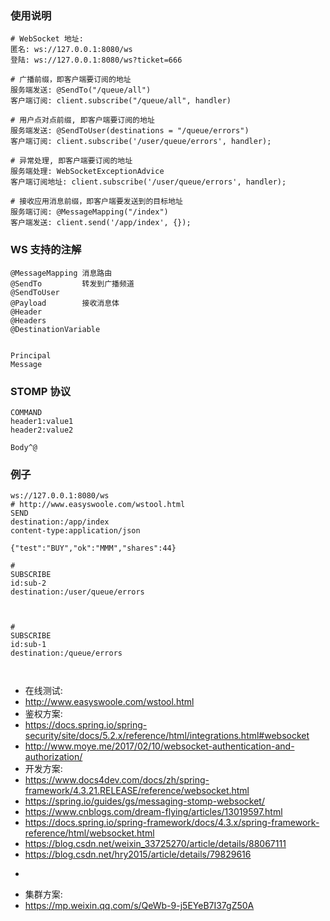 ### 使用说明

```shell
# WebSocket 地址: 
匿名: ws://127.0.0.1:8080/ws
登陆: ws://127.0.0.1:8080/ws?ticket=666

# 广播前缀，即客户端要订阅的地址
服务端发送: @SendTo("/queue/all")
客户端订阅: client.subscribe("/queue/all", handler)

# 用户点对点前缀, 即客户端要订阅的地址
服务端发送: @SendToUser(destinations = "/queue/errors") 
客户端订阅: client.subscribe('/user/queue/errors', handler);

# 异常处理, 即客户端要订阅的地址
服务端处理: WebSocketExceptionAdvice
客户端订阅地址: client.subscribe('/user/queue/errors', handler);

# 接收应用消息前缀，即客户端要发送到的目标地址
服务端订阅: @MessageMapping("/index")
客户端发送: client.send('/app/index', {});
```

### WS 支持的注解

```shell
@MessageMapping 消息路由
@SendTo         转发到广播频道
@SendToUser
@Payload        接收消息体
@Header
@Headers
@DestinationVariable


Principal
Message
```

### STOMP 协议

```shell
COMMAND
header1:value1
header2:value2

Body^@
```

### 例子

```shell
ws://127.0.0.1:8080/ws
# http://www.easyswoole.com/wstool.html
SEND
destination:/app/index
content-type:application/json

{"test":"BUY","ok":"MMM","shares":44} 

#
SUBSCRIBE
id:sub-2
destination:/user/queue/errors

 

# 
SUBSCRIBE
id:sub-1
destination:/queue/errors

 

```

* 在线测试:
* http://www.easyswoole.com/wstool.html
* 鉴权方案:
* https://docs.spring.io/spring-security/site/docs/5.2.x/reference/html/integrations.html#websocket
* http://www.moye.me/2017/02/10/websocket-authentication-and-authorization/
* 开发方案:
* https://www.docs4dev.com/docs/zh/spring-framework/4.3.21.RELEASE/reference/websocket.html
* https://spring.io/guides/gs/messaging-stomp-websocket/
* https://www.cnblogs.com/dream-flying/articles/13019597.html
* https://docs.spring.io/spring-framework/docs/4.3.x/spring-framework-reference/html/websocket.html
* https://blog.csdn.net/weixin_33725270/article/details/88067111
* https://blog.csdn.net/hry2015/article/details/79829616
* <p>
* 集群方案:
* https://mp.weixin.qq.com/s/QeWb-9-j5EYeB7I37gZ50A
